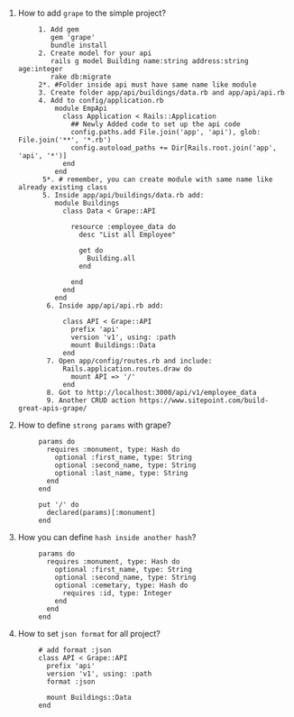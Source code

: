 1. How to add `grape` to the simple project?
      
            1. Add gem 
               gem 'grape'
               bundle install
            2. Create model for your api 
               rails g model Building name:string address:string age:integer
               rake db:migrate
            2*. #Folder inside api must have same name like module
            3. Create folder app/api/buildings/data.rb and app/api/api.rb
            4. Add to config/application.rb
                module EmpApi
                  class Application < Rails::Application
                    ## Newly Added code to set up the api code
                    config.paths.add File.join('app', 'api'), glob: File.join('**', '*.rb')
                    config.autoload_paths += Dir[Rails.root.join('app', 'api', '*')]
                  end
                end
             5*. # remember, you can create module with same name like already existing class
             5. Inside app/api/buildings/data.rb add:
                module Buildings
                  class Data < Grape::API

                    resource :employee_data do
                      desc "List all Employee"

                      get do
                        Building.all
                      end

                    end
                  end
                end
              6. Inside app/api/api.rb add:

                  class API < Grape::API
                    prefix 'api'
                    version 'v1', using: :path
                    mount Buildings::Data
                  end
              7. Open app/config/routes.rb and include:
                  Rails.application.routes.draw do
                    mount API => '/'
                  end
              8. Got to http://localhost:3000/api/v1/employee_data
              9. Another CRUD action https://www.sitepoint.com/build-great-apis-grape/
2. How to define `strong params` with grape?
           
            params do
              requires :monument, type: Hash do
                optional :first_name, type: String
                optional :second_name, type: String
                optional :last_name, type: String
              end
            end
            
            put '/' do
              declared(params)[:monument]
            end
3. How you can define `hash inside another hash`?
            
            params do
              requires :monument, type: Hash do
                optional :first_name, type: String
                optional :second_name, type: String
                optional :cemetary, type: Hash do
                  requires :id, type: Integer
                end
              end
            end

4. How to set `json format` for all project?
            
            # add format :json
            class API < Grape::API
              prefix 'api'
              version 'v1', using: :path
              format :json

              mount Buildings::Data
            end
